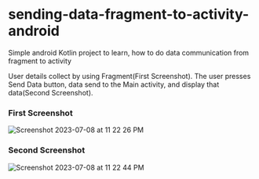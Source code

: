 # sending-data-fragment-to-activity-android
Simple android Kotlin project to learn, how to do data communication from fragment to activity

User details collect by using Fragment(First Screenshot).
The user presses Send Data button, data send to the Main activity, and display that data(Second Screenshot).

### First Screenshot
![Screenshot 2023-07-08 at 11 22 26 PM](https://github.com/janaka120/sending-data-fragment-to-activity-android/assets/10891893/30946502-0a7b-4cdd-b232-4be6c399cca8)

### Second Screenshot 
![Screenshot 2023-07-08 at 11 22 44 PM](https://github.com/janaka120/sending-data-fragment-to-activity-android/assets/10891893/96a677f7-4718-4151-b907-3247a36739bf)
